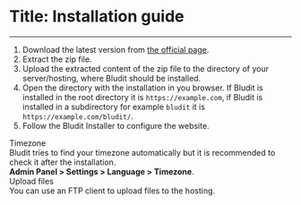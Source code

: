 # Title: Installation guide
<!-- Position: 3 -->
---
1. Download the latest version from [the official page](https://www.bludit.com).
2. Extract the zip file.
3. Upload the extracted content of the zip file to the directory of your server/hosting, where Bludit should be installed.
4. Open the directory with the installation in you browser. If Bludit is installed in the root directory it is `https://example.com`, if Bludit is installed in a subdirectory for example `bludit` it is `https://example.com/bludit/`.
5. Follow the Bludit Installer to configure the website.

<div class="note">
<div class="title">Timezone</div>
Bludit tries to find your timezone automatically but it is recommended to check it after the installation.<br>
<strong>Admin Panel > Settings > Language > Timezone</strong>.
</div>

<div class="note">
<div class="title">Upload files</div>
You can use an FTP client to upload files to the hosting.
</div>
